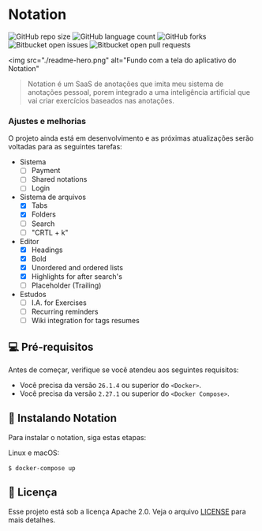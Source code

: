 # Notation

![GitHub repo size](https://img.shields.io/github/repo-size/victorhdsp/notation?style=for-the-badge)
![GitHub language count](https://img.shields.io/github/languages/count/victorhdsp/notation?style=for-the-badge)
![GitHub forks](https://img.shields.io/github/forks/victorhdsp/notation?style=for-the-badge)
![Bitbucket open issues](https://img.shields.io/bitbucket/issues/victorhdsp/notation?style=for-the-badge)
![Bitbucket open pull requests](https://img.shields.io/bitbucket/pr-raw/victorhdsp/notation?style=for-the-badge)

<img src="./readme-hero.png" alt="Fundo com a tela do aplicativo do Notation"

> Notation é um SaaS de anotações que imita meu sistema de anotações pessoal, porem integrado a uma inteligência artificial que vai criar exercícios baseados nas anotações.

### Ajustes e melhorias

O projeto ainda está em desenvolvimento e as próximas atualizações serão voltadas para as seguintes tarefas:

- Sistema
  - [ ] Payment
  - [ ] Shared notations
  - [ ] Login

- Sistema de arquivos
  - [x] Tabs
  - [x] Folders
  - [ ] Search
  - [ ] "CRTL + k"

- Editor
  - [x] Headings
  - [x] Bold
  - [x] Unordered and ordered lists
  - [x] Highlights for after search's
  - [ ] Placeholder (Trailing)
  
- Estudos
  - [ ] I.A. for Exercises
  - [ ] Recurring reminders
  - [ ] Wiki integration for tags resumes

## 💻 Pré-requisitos

Antes de começar, verifique se você atendeu aos seguintes requisitos:

- Você precisa da versão `26.1.4` ou superior do `<Docker>`.
- Você precisa da versão `2.27.1` ou superior do `<Docker Compose>`.

## 🚀 Instalando Notation

Para instalar o notation, siga estas etapas:

Linux e macOS:

```
$ docker-compose up
```

## 📝 Licença

Esse projeto está sob a licença Apache 2.0. Veja o arquivo [LICENSE](LICENSE) para mais detalhes.
